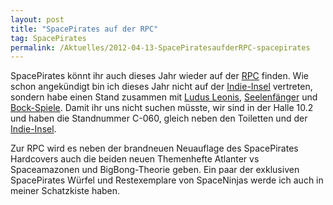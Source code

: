 ```yaml
---
layout: post
title: "SpacePirates auf der RPC"
tag: SpacePirates
permalink: /Aktuelles/2012-04-13-SpacePiratesaufderRPC-spacepirates
---
```


SpacePirates könnt ihr auch dieses Jahr wieder auf der [RPC](http:/www.rpc-germany.de/) finden. Wie schon angekündigt bin ich dieses Jahr nicht auf der [Indie-Insel](http:/indie-insel.de) vertreten, sondern habe einen Stand zusammen mit [Ludus Leonis](http:/www.ludus-leonis.com/), [Seelenfänger](http:/sites.google.com/site/seelenfaengerrpg/) und [Bock-Spiele](http:/holydark.npage.de/). Damit ihr uns nicht suchen müsste, wir sind in der Halle 10.2 und haben die Standnummer C-060, gleich neben den Toiletten und der [Indie-Insel](http:/indie-insel.de).

Zur RPC wird es neben der brandneuen Neuauflage des SpacePirates Hardcovers auch die beiden neuen Themenhefte Atlanter vs Spaceamazonen und BigBong-Theorie geben. Ein paar der exklusiven SpacePirates Würfel und Restexemplare von SpaceNinjas werde ich auch in meiner Schatzkiste haben.


